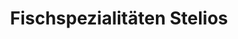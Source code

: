 ---
title: "Fischspezialitäten Stelios"
url: /offenbach-am-main/fischspezialitaeten-stelios/
shop: Feinkost
---